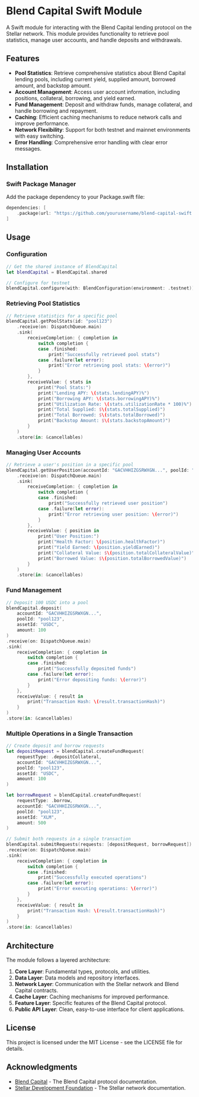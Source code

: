 # Blend Capital Swift Module

A Swift module for interacting with the Blend Capital lending protocol on the Stellar network. This module provides functionality to retrieve pool statistics, manage user accounts, and handle deposits and withdrawals.

## Features

- **Pool Statistics**: Retrieve comprehensive statistics about Blend Capital lending pools, including current yield, supplied amount, borrowed amount, and backstop amount.
- **Account Management**: Access user account information, including positions, collateral, borrowing, and yield earned.
- **Fund Management**: Deposit and withdraw funds, manage collateral, and handle borrowing and repayment.
- **Caching**: Efficient caching mechanisms to reduce network calls and improve performance.
- **Network Flexibility**: Support for both testnet and mainnet environments with easy switching.
- **Error Handling**: Comprehensive error handling with clear error messages.

## Installation

### Swift Package Manager

Add the package dependency to your Package.swift file:

```swift
dependencies: [
    .package(url: "https://github.com/yourusername/blend-capital-swift.git", from: "1.0.0")
]
```

## Usage

### Configuration

```swift
// Get the shared instance of BlendCapital
let blendCapital = BlendCapital.shared

// Configure for testnet
blendCapital.configure(with: BlendConfiguration(environment: .testnet))
```

### Retrieving Pool Statistics

```swift
// Retrieve statistics for a specific pool
blendCapital.getPoolStats(id: "pool123")
    .receive(on: DispatchQueue.main)
    .sink(
        receiveCompletion: { completion in
            switch completion {
            case .finished:
                print("Successfully retrieved pool stats")
            case .failure(let error):
                print("Error retrieving pool stats: \(error)")
            }
        },
        receiveValue: { stats in
            print("Pool Stats:")
            print("Lending APY: \(stats.lendingAPY)%")
            print("Borrowing APY: \(stats.borrowingAPY)%")
            print("Utilization Rate: \(stats.utilizationRate * 100)%")
            print("Total Supplied: $\(stats.totalSupplied)")
            print("Total Borrowed: $\(stats.totalBorrowed)")
            print("Backstop Amount: $\(stats.backstopAmount)")
        }
    )
    .store(in: &cancellables)
```

### Managing User Accounts

```swift
// Retrieve a user's position in a specific pool
blendCapital.getUserPosition(accountId: "GACVHHIZGSRWXGN...", poolId: "pool123")
    .receive(on: DispatchQueue.main)
    .sink(
        receiveCompletion: { completion in
            switch completion {
            case .finished:
                print("Successfully retrieved user position")
            case .failure(let error):
                print("Error retrieving user position: \(error)")
            }
        },
        receiveValue: { position in
            print("User Position:")
            print("Health Factor: \(position.healthFactor)")
            print("Yield Earned: \(position.yieldEarned)")
            print("Collateral Value: $\(position.totalCollateralValue)")
            print("Borrowed Value: $\(position.totalBorrowedValue)")
        }
    )
    .store(in: &cancellables)
```

### Fund Management

```swift
// Deposit 100 USDC into a pool
blendCapital.deposit(
    accountId: "GACVHHIZGSRWXGN...",
    poolId: "pool123",
    assetId: "USDC",
    amount: 100
)
.receive(on: DispatchQueue.main)
.sink(
    receiveCompletion: { completion in
        switch completion {
        case .finished:
            print("Successfully deposited funds")
        case .failure(let error):
            print("Error depositing funds: \(error)")
        }
    },
    receiveValue: { result in
        print("Transaction Hash: \(result.transactionHash)")
    }
)
.store(in: &cancellables)
```

### Multiple Operations in a Single Transaction

```swift
// Create deposit and borrow requests
let depositRequest = blendCapital.createFundRequest(
    requestType: .depositCollateral,
    accountId: "GACVHHIZGSRWXGN...",
    poolId: "pool123",
    assetId: "USDC",
    amount: 100
)

let borrowRequest = blendCapital.createFundRequest(
    requestType: .borrow,
    accountId: "GACVHHIZGSRWXGN...",
    poolId: "pool123",
    assetId: "XLM",
    amount: 500
)

// Submit both requests in a single transaction
blendCapital.submitRequests(requests: [depositRequest, borrowRequest])
.receive(on: DispatchQueue.main)
.sink(
    receiveCompletion: { completion in
        switch completion {
        case .finished:
            print("Successfully executed operations")
        case .failure(let error):
            print("Error executing operations: \(error)")
        }
    },
    receiveValue: { result in
        print("Transaction Hash: \(result.transactionHash)")
    }
)
.store(in: &cancellables)
```

## Architecture

The module follows a layered architecture:

1. **Core Layer**: Fundamental types, protocols, and utilities.
2. **Data Layer**: Data models and repository interfaces.
3. **Network Layer**: Communication with the Stellar network and Blend Capital contracts.
4. **Cache Layer**: Caching mechanisms for improved performance.
5. **Feature Layer**: Specific features of the Blend Capital protocol.
6. **Public API Layer**: Clean, easy-to-use interface for client applications.

## License

This project is licensed under the MIT License - see the LICENSE file for details.

## Acknowledgments

- [Blend Capital](https://blend.capital) - The Blend Capital protocol documentation.
- [Stellar Development Foundation](https://stellar.org) - The Stellar network documentation. 